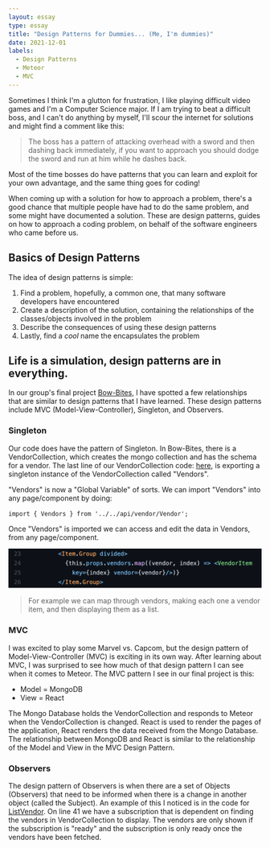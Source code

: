 ```yaml
---
layout: essay
type: essay
title: "Design Patterns for Dummies... (Me, I'm dummies)"
date: 2021-12-01
labels:
  - Design Patterns 
  - Meteor
  - MVC
---
```



Sometimes I think I'm a glutton for frustration, I like playing difficult video games and I'm a Computer Science major. If I am trying to beat a difficult boss, and I can't do anything by myself, I'll scour the internet for solutions and might find a comment like this: 

> The boss has a pattern of attacking overhead with a sword and then dashing back immediately, if you want to approach you should dodge the sword and run at him while he dashes back. 

Most of the time bosses do have patterns that you can learn and exploit for your own advantage, and the same thing goes for coding! 

When coming up with a solution for how to approach a problem, there's a good chance that multiple people have had to do the same problem, and some might have documented a solution. These are design patterns, guides on how to approach a coding problem, on behalf of the software engineers who came before us. 


## Basics of Design Patterns 

The idea of design patterns is simple:

1. Find a problem, hopefully, a common one, that many software developers have encountered
2. Create a description of the solution, containing the relationships of the classes/objects involved in the problem
3. Describe the consequences of using these design patterns 
4. Lastly, find a *cool* name the encapsulates the problem

 
## Life is a simulation, design patterns are in everything.

In our group's final project [Bow-Bites](https://github.com/bow-bites), I have spotted a few relationships that are similar to design patterns that I have learned. These design patterns include MVC (Model-View-Controller), Singleton, and Observers. 


### Singleton

Our code does have the pattern of Singleton. In Bow-Bites, there is a VendorCollection, which creates the mongo collection and has the schema for a vendor. The last line of our VendorCollection code: [here](https://github.com/bow-bites/bow-bites/blob/main/app/imports/api/vendor/Vendor.js#L44), is exporting a singleton instance of the VendorCollection called "Vendors". 

"Vendors" is now a "Global Variable" of sorts. We can import "Vendors" into any page/component by doing:

```meteor
import { Vendors } from '../../api/vendor/Vendor';
```

Once "Vendors" is imported we can access and edit the data in Vendors, from any page/component.

<img class="ui tiny image" src="../images/vendors-singleton.png">

> For example we can map through vendors, making each one a vendor item, and then displaying them as a list. 

### MVC 

I was excited to play some Marvel vs. Capcom, but the design pattern of Model-View-Controller (MVC) is exciting in its own way. After learning about MVC, I was surprised to see how much of that design pattern I can see when it comes to Meteor. The MVC pattern I see in our final project is this:

- Model = MongoDB
- View = React

The Mongo Database holds the VendorCollection and responds to Meteor when the VendorCollection is changed. React is used to render the pages of the application, React renders the data received from the Mongo Database. The relationship between MongoDB and React is similar to the relationship of the Model and View in the MVC Design Pattern. 

### Observers 

The design pattern of Observers is when there are a set of Objects (Observers) that need to be informed when there is a change in another object (called the Subject). An example of this I noticed is in the code for [ListVendor](https://github.com/bow-bites/bow-bites/blob/main/app/imports/ui/pages/ListVendor.jsx#L41). On line 41 we have a subscription that is dependent on finding the vendors in VendorCollection to display. The vendors are only shown if the subscription is "ready" and the subscription is only ready once the vendors have been fetched. 
